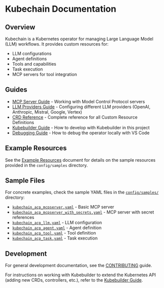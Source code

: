 # Kubechain Documentation

## Overview

Kubechain is a Kubernetes operator for managing Large Language Model (LLM) workflows. It provides custom resources for:

- LLM configurations
- Agent definitions
- Tools and capabilities
- Task execution
- MCP servers for tool integration

## Guides

- [MCP Server Guide](./mcp-server.md) - Working with Model Control Protocol servers
- [LLM Providers Guide](./llm-providers.md) - Configuring different LLM providers (OpenAI, Anthropic, Mistral, Google, Vertex)
- [CRD Reference](./crd-reference.md) - Complete reference for all Custom Resource Definitions
- [Kubebuilder Guide](./kubebuilder-guide.md) - How to develop with Kubebuilder in this project
- [Debugging Guide](./debugging-guide.md) - How to debug the operator locally with VS Code

## Example Resources

See the [Example Resources](../config/example-resources.md) document for details on the sample resources provided in the `config/samples` directory.

## Sample Files

For concrete examples, check the sample YAML files in the [`config/samples/`](../config/samples/) directory:

- [`kubechain_acp_mcpserver.yaml`](../config/samples/kubechain_acp_mcpserver.yaml) - Basic MCP server
- [`kubechain_acp_mcpserver_with_secrets.yaml`](../config/samples/kubechain_acp_mcpserver_with_secrets.yaml) - MCP server with secret references
- [`kubechain_acp_llm.yaml`](../config/samples/kubechain_acp_llm.yaml) - LLM configuration
- [`kubechain_acp_agent.yaml`](../config/samples/kubechain_acp_agent.yaml) - Agent definition
- [`kubechain_acp_tool.yaml`](../config/samples/kubechain_acp_tool.yaml) - Tool definition
- [`kubechain_acp_task.yaml`](../config/samples/kubechain_acp_task.yaml) - Task execution

## Development

For general development documentation, see the [CONTRIBUTING](../CONTRIBUTING.md) guide.

For instructions on working with Kubebuilder to extend the Kubernetes API (adding new CRDs, controllers, etc.), refer to the [Kubebuilder Guide](./kubebuilder-guide.md).